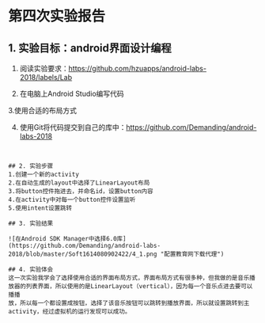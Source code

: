 # 第四次实验报告

## 1. 实验目标：android界面设计编程

1. 阅读实验要求：https://github.com/hzuapps/android-labs-2018/labels/Lab   

2. 在电脑上Android Studio编写代码  

3.使用合适的布局方式

4. 使用Git将代码提交到自己的库中：https://github.com/Demanding/android-labs-2018   
```  


## 2. 实验步骤
1.创建一个新的activity
2.在自动生成的layout中选择了LinearLayout布局
3.将button控件拖进去，并命名id，设置button内容
4.在activity中对每一个button控件设置监听
5.使用intent设置跳转

## 3. 实验结果

![在Android SDK Manager中选择6.0库](https://github.com/Demanding/android-labs-2018/blob/master/Soft1614080902422/4_1.png "配置教育网下载代理")

## 4. 实验体会
这一次实验我学会了选择使用合适的界面布局方式，界面布局方式有很多种，但我做的是音乐播放器的列表界面，所以使用的是LinearLayout（vertical），因为每一个音乐点进去要可以播播
放，所以每一个都设置成按钮，选择了该音乐按钮可以跳转到播放界面，所以就设置跳转到主activity，经过虚拟机的运行发现可以成功。
